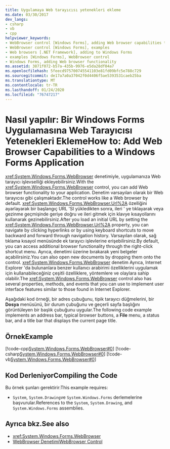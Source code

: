 ```yaml
---
title: Uygulamaya Web tarayıcısı yetenekleri ekleme
ms.date: 03/30/2017
dev_langs:
- csharp
- vb
- cpp
helpviewer_keywords:
- WebBrowser control [Windows Forms], adding Web browser capabilities to your application
- WebBrowser control [Windows Forms], examples
- Web browsers [.NET Framework], adding to Windows Forms
- examples [Windows Forms], WebBrowser control
- Windows Forms, adding Web browser functionality
ms.assetid: 3871f072-b57a-435b-9976-e5da28df04a7
ms.openlocfilehash: 5feecd975700745541103e81fd09bfc5e788c729
ms.sourcegitcommit: de17a7a0a37042f0d4406f5ae5393531caeb25ba
ms.translationtype: MT
ms.contentlocale: tr-TR
ms.lasthandoff: 01/24/2020
ms.locfileid: "76747217"
---
```

# <a name="how-to-add-web-browser-capabilities-to-a-windows-forms-application"></a><span data-ttu-id="10f4d-102">Nasıl yapılır: Bir Windows Forms Uygulamasına Web Tarayıcısı Yetenekleri Ekleme</span><span class="sxs-lookup"><span data-stu-id="10f4d-102">How to: Add Web Browser Capabilities to a Windows Forms Application</span></span>
<span data-ttu-id="10f4d-103"><xref:System.Windows.Forms.WebBrowser> denetimiyle, uygulamanıza Web tarayıcı işlevselliği ekleyebilirsiniz.</span><span class="sxs-lookup"><span data-stu-id="10f4d-103">With the <xref:System.Windows.Forms.WebBrowser> control, you can add Web browser functionality to your application.</span></span> <span data-ttu-id="10f4d-104">Denetim varsayılan olarak bir Web tarayıcısı gibi çalışmaktadır.</span><span class="sxs-lookup"><span data-stu-id="10f4d-104">The control works like a Web browser by default.</span></span> <span data-ttu-id="10f4d-105"><xref:System.Windows.Forms.WebBrowser.Url%2A> özelliğini ayarlayarak bir başlangıç URL 'SI yükledikten sonra, ileri ' ye tıklayarak veya gezinme geçmişinde geriye doğru ve ileri gitmek için klavye kısayollarını kullanarak gezinebilirsiniz.</span><span class="sxs-lookup"><span data-stu-id="10f4d-105">After you load an initial URL by setting the <xref:System.Windows.Forms.WebBrowser.Url%2A> property, you can navigate by clicking hyperlinks or by using keyboard shortcuts to move backward and forward through navigation history.</span></span> <span data-ttu-id="10f4d-106">Varsayılan olarak, sağ tıklama kısayol menüsünde ek tarayıcı işlevlerine erişebilirsiniz.</span><span class="sxs-lookup"><span data-stu-id="10f4d-106">By default, you can access additional browser functionality through the right-click shortcut menu.</span></span> <span data-ttu-id="10f4d-107">Ayrıca, denetimi üzerine bırakarak yeni belgeler açabilirsiniz.</span><span class="sxs-lookup"><span data-stu-id="10f4d-107">You can also open new documents by dropping them onto the control.</span></span> <span data-ttu-id="10f4d-108"><xref:System.Windows.Forms.WebBrowser> denetim Ayrıca, Internet Explorer 'da bulunanlara benzer kullanıcı arabirimi özelliklerini uygulamak için kullanabileceğiniz çeşitli özelliklere, yöntemlere ve olaylara sahip olabilir.</span><span class="sxs-lookup"><span data-stu-id="10f4d-108">The <xref:System.Windows.Forms.WebBrowser> control also has several properties, methods, and events that you can use to implement user interface features similar to those found in Internet Explorer.</span></span>  
  
 <span data-ttu-id="10f4d-109">Aşağıdaki kod örneği, bir adres çubuğunu, tipik tarayıcı düğmelerini, bir **Dosya** menüsünü, bir durum çubuğunu ve geçerli sayfa başlığını görüntüleyen bir başlık çubuğunu uygular.</span><span class="sxs-lookup"><span data-stu-id="10f4d-109">The following code example implements an address bar, typical browser buttons, a **File** menu, a status bar, and a title bar that displays the current page title.</span></span>  
  
## <a name="example"></a><span data-ttu-id="10f4d-110">Örnek</span><span class="sxs-lookup"><span data-stu-id="10f4d-110">Example</span></span>  
 [!code-cpp[System.Windows.Forms.WebBrowser#0](~/samples/snippets/cpp/VS_Snippets_Winforms/System.Windows.Forms.WebBrowser/CPP/form1.cpp#0)]
 [!code-csharp[System.Windows.Forms.WebBrowser#0](~/samples/snippets/csharp/VS_Snippets_Winforms/System.Windows.Forms.WebBrowser/CS/form1.cs#0)]
 [!code-vb[System.Windows.Forms.WebBrowser#0](~/samples/snippets/visualbasic/VS_Snippets_Winforms/System.Windows.Forms.WebBrowser/VB/form1.vb#0)]  
  
## <a name="compiling-the-code"></a><span data-ttu-id="10f4d-111">Kod Derleniyor</span><span class="sxs-lookup"><span data-stu-id="10f4d-111">Compiling the Code</span></span>  
 <span data-ttu-id="10f4d-112">Bu örnek şunları gerektirir:</span><span class="sxs-lookup"><span data-stu-id="10f4d-112">This example requires:</span></span>  
  
- <span data-ttu-id="10f4d-113">`System`, `System.Drawing`ve `System.Windows.Forms` derlemelerine başvurular.</span><span class="sxs-lookup"><span data-stu-id="10f4d-113">References to the `System`, `System.Drawing`, and `System.Windows.Forms` assemblies.</span></span>  
  
## <a name="see-also"></a><span data-ttu-id="10f4d-114">Ayrıca bkz.</span><span class="sxs-lookup"><span data-stu-id="10f4d-114">See also</span></span>

- <xref:System.Windows.Forms.WebBrowser>
- [<span data-ttu-id="10f4d-115">WebBrowser Denetimi</span><span class="sxs-lookup"><span data-stu-id="10f4d-115">WebBrowser Control</span></span>](webbrowser-control-windows-forms.md)
